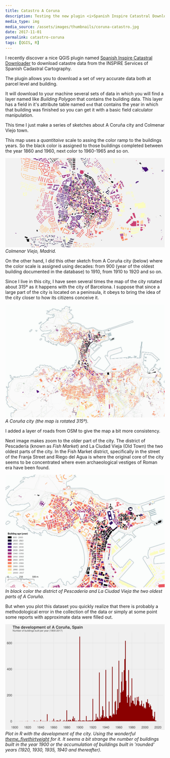 ```yaml
---
title: Catastro A Coruna
description: Testing the new plugin <i>Spanish Inspire Catastral Downloader</i> that allows downloading directly to QGIS a large part of the data available in the cadastre of Spain.
media_type: img
media_source: /assets/images/thumbnails/coruna-catastro.jpg
date: 2017-11-01
permalink: catastro-coruna
tags: [QGIS, R]
---
```


I recently discover a nice QGIS plugin named [Spanish Inspire Catastral Downloader](https://github.com/sigdeletras/Spanish_Inspire_Catastral_Downloader) to download catastre data from the INSPIRE Services of Spanish Cadastral Cartography.

The plugin allows you to download a set of very accurate data both at parcel level and building.

It will download to your machine several sets of data in which you will find a layer named like _Building Polygon_ that contains the building data. This layer has a field in it's attribute table named `end` that contains the year in which that building was finished so you can get it with a basic field calculator manipulation.

This time I just make a series of sketches about A Coruña city and Colmenar Viejo town.

This map uses a _quantitaive_ scale to assing the color ramp to the buildings years. So the black color is assigned to those buildings completed between the year 1860 and 1960, next color to 1960-1965 and so on.

![image](/assets/images/colmenar.jpg)
_Colmenar Viejo, Madrid._

On the other hand, I did this other sketch from A Coruña city (below) where the color scale is assigned using decades: from 900 (year of the oldest building documented in the database) to 1910, from 1910 to 1920 and so on.

Since I live in this city, I have seen several times the map of the city rotated about 315º as it happens with the city of Barcelona. I suppose that since a large part of the city is located on a peninsula, it obeys to bring the idea of the city closer to how its citizens conceive it.

![image](/assets/images/coruna-catastro.jpg)
_A Coruña city (the map is rotated 315º)._

I added a layer of roads from OSM to give the map a bit more consistency.

Next image makes zoom to the older part of the city. The district of Pescadería (known as _Fish Market_) and La Ciudad Vieja (Old Town) the two oldest parts of the city. In the Fish Market district, specifically in the street of the Franja Street and Riego del Agua is where the original core of the city seems to be concentrated where even archaeological vestiges of Roman era have been found.

![image](/assets/images/old-city-coruna-legend.jpg)
_In black color the district of Pescadería and La Ciudad Vieja the two oldest parts of A Coruña._

But when you plot this dataset you quickly realize that there is probably a methodological error in the collection of the data or simply at some point some reports with approximate data were filled out.

![image](/assets/images/plot_coruna_buildings.jpeg)
_Plot in R with the development of the city. Using the wonderful [theme_fivethirtyeight](https://github.com/jrnold/ggthemes) for it.
It seems a bit strange the number of buildings built in the year 1900 or the accumulation of buildings built in 'rounded' years (1920, 1930, 1935, 1940 and thereafter)._
